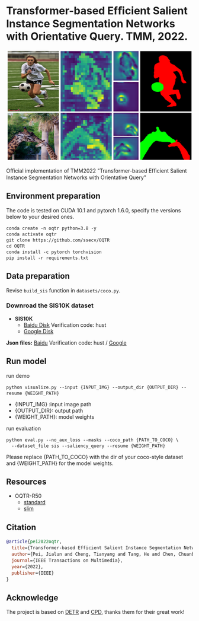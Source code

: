 # Transformer-based Efﬁcient Salient Instance Segmentation Networks with Orientative Query. TMM, 2022.

<div align=center>
<img src="docs/OQTR.png"  height=300 width=600>
</div>
 
Official implementation of TMM2022 "Transformer-based Efﬁcient Salient Instance Segmentation Networks with Orientative Query"

## Environment preparation

The code is tested on CUDA 10.1 and pytorch 1.6.0, specify the versions below to your desired ones.

```shell
conda create -n oqtr python=3.8 -y
conda activate oqtr
git clone https://github.com/ssecv/OQTR
cd OQTR
conda install -c pytorch torchvision
pip install -r requirements.txt
```

## Data preparation

Revise `build_sis` function in `datasets/coco.py`.

### Downroad the SIS10K dataset

- **SIS10K**
  - [Baidu Disk](https://pan.baidu.com/s/1ZOQAj0Lhg1K4Vi3eS5Tw6w) Verification code: hust
  - [Google Disk](https://drive.google.com/file/d/15MKRMWNe8OPteC4u1N-Y7d4kA3bqS5DN/view?usp=sharing) 
 
**Json files:** [Baidu](https://pan.baidu.com/s/1BUns3DJ_HnTC_Q_9gi4Npg ) Verification code: hust / [Google](https://drive.google.com/drive/folders/1mUf7r9GScw4L-9H9pSGkdC6x7WSf1bf9?usp=sharing)

## Run model

run demo

```shell
python visualize.py --input {INPUT_IMG} --output_dir {OUTPUT_DIR} --resume {WEIGHT_PATH}
```

- {INPUT_IMG} :input image path 
- {OUTPUT_DIR}: output path
- {WEIGHT_PATH}: model weights

run evaluation

```shell
python eval.py --no_aux_loss --masks --coco_path {PATH_TO_COCO} \
  --dataset_file sis --saliency_query --resume {WEIGHT_PATH}
```

Please replace {PATH_TO_COCO} with the dir of your coco-style dataset and {WEIGHT_PATH} for the model weights.

## Resources

- OQTR-R50
  - [standard](https://github.com/ssecv/OQTR/releases/download/v1.0.0/oqtr_r50_n20_ilso.pth)
  - [slim](https://github.com/ssecv/OQTR/releases/download/v1.0.0/oqtr_r50.pth)

## Citation
```BibTeX
@article{pei2022oqtr,
  title={Transformer-based Efficient Salient Instance Segmentation Networks with Orientative Query},
  author={Pei, Jialun and Cheng, Tianyang and Tang, He and Chen, Chuanbo},
  journal={IEEE Transactions on Multimedia},
  year={2022},
  publisher={IEEE}
}
```

## Acknowledge

The project is based on 
[DETR](https://github.com/facebookresearch/detr) and 
[CPD](https://github.com/wuzhe71/CPD), 
thanks them for their great work!
